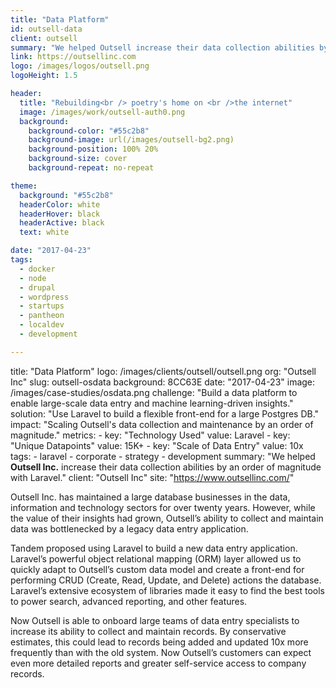 ```yaml
---
title: "Data Platform"
id: outsell-data
client: outsell
summary: "We helped Outsell increase their data collection abilities by an order of magnitude with Laravel."
link: https://outsellinc.com
logo: /images/logos/outsell.png
logoHeight: 1.5

header:
  title: "Rebuilding<br /> poetry's home on <br />the internet"
  image: /images/work/outsell-auth0.png
  background:
    background-color: "#55c2b8"
    background-image: url(/images/outsell-bg2.png)
    background-position: 100% 20%
    background-size: cover
    background-repeat: no-repeat

theme:
  background: "#55c2b8"
  headerColor: white
  headerHover: black
  headerActive: black
  text: white

date: "2017-04-23"
tags:
  - docker
  - node
  - drupal
  - wordpress
  - startups
  - pantheon
  - localdev
  - development

---
```


title: "Data Platform"
logo: /images/clients/outsell/outsell.png
org: "Outsell Inc"
slug: outsell-osdata
background: 8CC63E
date: "2017-04-23"
image: /images/case-studies/osdata.png
challenge: "Build a data platform to enable large-scale data entry and machine learning-driven insights."
solution: "Use Laravel to build a flexible front-end for a large Postgres DB."
impact: "Scaling Outsell's data collection and maintenance by an order of magnitude."
metrics:
    - key: "Technology Used"
      value: Laravel
    - key: "Unique Datapoints"
      value: 15K+
    - key: "Scale of Data Entry"
      value: 10x
tags:
    - laravel
    - corporate
    - strategy
    - development
summary: "We helped <strong>Outsell Inc.</strong> increase their data collection abilities by an order of magnitude with Laravel."
client: "Outsell Inc"
site: "https://www.outsellinc.com/"

Outsell Inc. has maintained a large database businesses in the data, information and technology sectors for over twenty years. However, while the value of their insights had grown, Outsell’s ability to collect and maintain data was bottlenecked by a legacy data entry application.

Tandem proposed using Laravel to build a new data entry application. Laravel’s powerful object relational mapping (ORM) layer allowed us to quickly adapt to Outsell’s custom data model and create a front-end for performing CRUD (Create, Read, Update, and Delete) actions the database. Laravel’s extensive ecosystem of libraries made it easy to find the best tools to power search, advanced reporting, and other features.

Now Outsell is able to onboard large teams of data entry specialists to increase its ability to collect and maintain records. By conservative estimates, this could lead to records being added and updated 10x more frequently than with the old system. Now Outsell’s customers can expect even more detailed reports and greater self-service access to company records.

